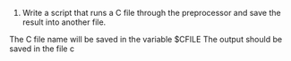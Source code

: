 1) Write a script that runs a C file through the preprocessor and save the result into another file.

The C file name will be saved in the variable $CFILE
The output should be saved in the file c